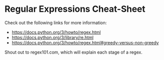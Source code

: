 # Regular Expressions Cheat-Sheet

Check out the following links for more information:

* https://docs.python.org/3/howto/regex.html
* https://docs.python.org/3/library/re.html
* https://docs.python.org/3/howto/regex.html#greedy-versus-non-greedy

Shout out to regex101.com, which will explain each stage of a regex. 